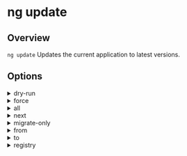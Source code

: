 <!-- Links in /docs/documentation should NOT have `.md` at the end, because they end up in our wiki at release. -->

# ng update

## Overview
`ng update` Updates the current application to latest versions.

## Options
<details>
  <summary>dry-run</summary>
  <p>
    <code>--dry-run</code> (alias: <code>-d</code>) 
  </p>
  <p>
    Run through without making any changes.
  </p>
</details>
<details>
  <summary>force</summary>
  <p>
    <code>--force</code> 
  </p>
  <p>
    If false, will error out if installed packages are incompatible with the update.
  </p>
</details>
<details>
  <summary>all</summary>
  <p>
    <code>--all</code> 
  </p>
  <p>
    Whether to update all packages in package.json.
  </p>
</details>
<details>
  <summary>next</summary>
  <p>
    <code>--next</code> 
  </p>
  <p>
    Use the largest version, including beta and RCs.
  </p>
</details>
<details>
  <summary>migrate-only</summary>
  <p>
    <code>--migrate-only</code> 
  </p>
  <p>
    Only perform a migration, does not update the installed version.
  </p>
</details>
<details>
  <summary>from</summary>
  <p>
    <code>--from</code> 
  </p>
  <p>
    Version from which to migrate from. Only available with a single package being updated, and only on migration only.
  </p>
</details>
<details>
  <summary>to</summary>
  <p>
    <code>--to</code> 
  </p>
  <p>
    Version up to which to apply migrations. Only available with a single package being updated, and only on migrations only. Requires from to be specified. Default to the installed version detected.
  </p>
</details>
<details>
  <summary>registry</summary>
  <p>
    <code>--registry</code> 
  </p>
  <p>
    The NPM registry to use.
  </p>
</details>
